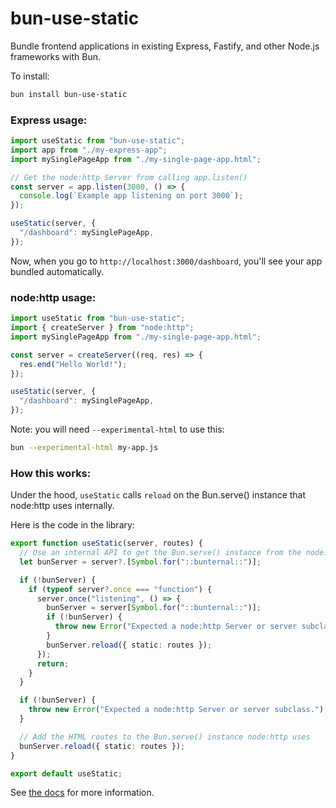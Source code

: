 # bun-use-static

Bundle frontend applications in existing Express, Fastify, and other Node.js frameworks with Bun.

To install:

```bash
bun install bun-use-static
```

### Express usage:

```ts
import useStatic from "bun-use-static";
import app from "./my-express-app";
import mySinglePageApp from "./my-single-page-app.html";

// Get the node:http Server from calling app.listen()
const server = app.listen(3000, () => {
  console.log(`Example app listening on port 3000`);
});

useStatic(server, {
  "/dashboard": mySinglePageApp,
});
```

Now, when you go to `http://localhost:3000/dashboard`, you'll see your app bundled automatically.

### node:http usage:

```ts
import useStatic from "bun-use-static";
import { createServer } from "node:http";
import mySinglePageApp from "./my-single-page-app.html";

const server = createServer((req, res) => {
  res.end("Hello World!");
});

useStatic(server, {
  "/dashboard": mySinglePageApp,
});
```

Note: you will need `--experimental-html` to use this:

```bash
bun --experimental-html my-app.js
```

### How this works:

Under the hood, `useStatic` calls `reload` on the Bun.serve() instance that node:http uses internally.

Here is the code in the library:

```ts
export function useStatic(server, routes) {
  // Use an internal API to get the Bun.serve() instance from the node:http
  let bunServer = server?.[Symbol.for("::bunternal::")];

  if (!bunServer) {
    if (typeof server?.once === "function") {
      server.once("listening", () => {
        bunServer = server[Symbol.for("::bunternal::")];
        if (!bunServer) {
          throw new Error("Expected a node:http Server or server subclass.");
        }
        bunServer.reload({ static: routes });
      });
      return;
    }
  }

  if (!bunServer) {
    throw new Error("Expected a node:http Server or server subclass.");
  }

  // Add the HTML routes to the Bun.serve() instance node:http uses
  bunServer.reload({ static: routes });
}

export default useStatic;
```

See [the docs](https://bun.sh/docs/bundler/fullstack) for more information.
